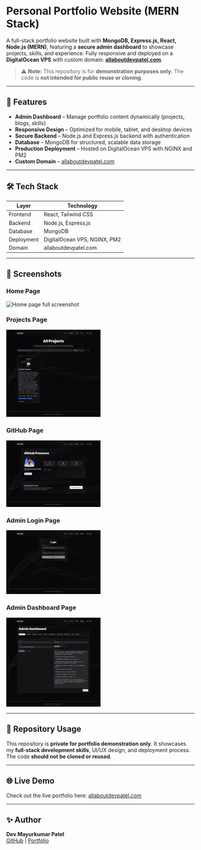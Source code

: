 # Personal Portfolio Website (MERN Stack)

A full-stack portfolio website built with **MongoDB, Express.js, React, Node.js (MERN)**, featuring a **secure admin dashboard** to showcase projects, skills, and experience. Fully responsive and deployed on a **DigitalOcean VPS** with custom domain: **[allaboutdevpatel.com](https://allaboutdevpatel.com)**.

> ⚠️ **Note:** This repository is for **demonstration purposes only**. The code is **not intended for public reuse or cloning**.

---

## 🚀 Features

-   **Admin Dashboard** – Manage portfolio content dynamically (projects, blogs, skills)
-   **Responsive Design** – Optimized for mobile, tablet, and desktop devices
-   **Secure Backend** – Node.js and Express.js backend with authentication
-   **Database** – MongoDB for structured, scalable data storage
-   **Production Deployment** – Hosted on DigitalOcean VPS with NGINX and PM2
-   **Custom Domain** – [allaboutdevpatel.com](https://allaboutdevpatel.com)

---

## 🛠️ Tech Stack

| Layer      | Technology                   |
| ---------- | ---------------------------- |
| Frontend   | React, Tailwind CSS          |
| Backend    | Node.js, Express.js          |
| Database   | MongoDB                      |
| Deployment | DigitalOcean VPS, NGINX, PM2 |
| Domain     | allaboutdevpatel.com         |

---

## 🎨 Screenshots

### Home Page

<img src="./assets/homepage.png" alt="Home page full screenshot" width="50%"/>

### Projects Page

<img src="./assets/projectspage.png" alt="Projects page full screenshot" width="50%"/>

### GitHub Page

<img src="./assets/githubpage.png" alt="GitHub page full screenshot" width="50%"/>

### Admin Login Page

<img src="./assets/adminloginpage.png" alt="Admin login page full screenshot" width="50%"/>

### Admin Dashboard Page

<img src="./assets/admindashboardpage.png" alt="Admin dashboard page full screenshot" width="50%"/>

---

## 📂 Repository Usage

This repository is **private for portfolio demonstration only**. It showcases my **full-stack development skills**, UI/UX design, and deployment process. The code **should not be cloned or reused**.

---

## 🌐 Live Demo

Check out the live portfolio here: [allaboutdevpatel.com](https://allaboutdevpatel.com)

---

## ✨ Author

**Dev Mayurkumar Patel**  
[GitHub](https://github.com/DevPatel47) | [Portfolio](https://allaboutdevpatel.com)

